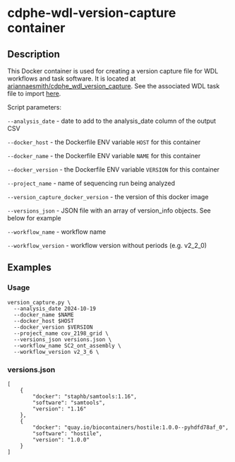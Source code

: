 # cdphe-wdl-version-capture container

## Description
This Docker container is used for creating a version capture file for WDL workflows and task software. It is located at [ariannaesmith/cdphe_wdl_version_capture](https://hub.docker.com/repository/docker/ariannaesmith/cdphe_wdl_version_capture/general). See the associated WDL task file to import [here](https://github.com/CDPHE-bioinformatics/wdl-shared/blob/main/version_capture_tasks.wdl).

Script parameters:

`--analysis_date` - date to add to the analysis_date column of the output CSV

`--docker_host` - the Dockerfile ENV variable `HOST` for this container

`--docker_name` - the Dockerfile ENV variable `NAME` for this container

`--docker_version` - the Dockerfile ENV variable `VERSION` for this container

`--project_name` - name of sequencing run being analyzed

`--version_capture_docker_version` - the version of this docker image

`--versions_json` - JSON file with an array of version_info objects. See below for example

`--workflow_name` - workflow name

`--workflow_version` - workflow version without periods (e.g. v2_2_0)


## Examples
### Usage
```
version_capture.py \
  --analysis_date 2024-10-19
  --docker_name $NAME
  --docker_host $HOST
  --docker_version $VERSION
  --project_name cov_2198_grid \
  --versions_json versions.json \
  --workflow_name SC2_ont_assembly \
  --workflow_version v2_3_6 \
```

### versions.json
```
[ 
    { 
        "docker": "staphb/samtools:1.16", 
        "software": "samtools", 
        "version": "1.16" 
    }, 
    { 
        "docker": "quay.io/biocontainers/hostile:1.0.0--pyhdfd78af_0", 
        "software": "hostile", 
        "version": "1.0.0" 
    }
]
```